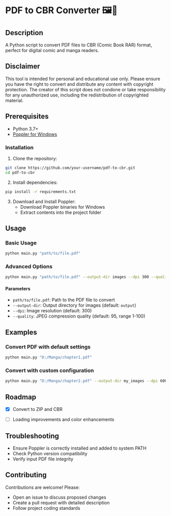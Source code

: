 # PDF to CBR Converter 🖼️📄

## Description
A Python script to convert PDF files to CBR (Comic Book RAR) format, perfect for digital comic and manga readers.

## Disclaimer

This tool is intended for personal and educational use only. Please ensure you have the right to convert and distribute any content with copyright protection. The creator of this script does not condone or take responsibility for any unauthorized use, including the redistribution of copyrighted material.

## Prerequisites
- Python 3.7+ 
- [Poppler for Windows](https://github.com/oschwartz10612/poppler-windows?tab=readme-ov-file)

### Installation

1. Clone the repository:
```bash
git clone https://github.com/your-username/pdf-to-cbr.git
cd pdf-to-cbr
```

2. Install dependencies:
```bash
pip install -r requirements.txt
```

3. Download and Install Poppler:
   - Download Poppler binaries for Windows
   - Extract contents into the project folder

## Usage

### Basic Usage
```bash
python main.py "path/to/file.pdf"
```

### Advanced Options
```bash
python main.py "path/to/file.pdf" --output-dir images --dpi 300 --quality 95
```

#### Parameters
- `path/to/file.pdf`: Path to the PDF file to convert
- `--output-dir`: Output directory for images (default: `output`)
- `--dpi`: Image resolution (default: 300)
- `--quality`: JPEG compression quality (default: 95, range 1-100)

## Examples

### Convert PDF with default settings
```bash
python main.py "D:/Manga/chapter1.pdf"
```

### Convert with custom configuration
```bash
python main.py "D:/Manga/chapter2.pdf" --output-dir my_images --dpi 600 --quality 90
```

## Roadmap
- [x] Convert to ZIP and CBR
- [ ] Loading improvements and color enhancements


## Troubleshooting
- Ensure Poppler is correctly installed and added to system PATH
- Check Python version compatibility
- Verify input PDF file integrity

## Contributing
Contributions are welcome! Please:
- Open an issue to discuss proposed changes
- Create a pull request with detailed description
- Follow project coding standards

